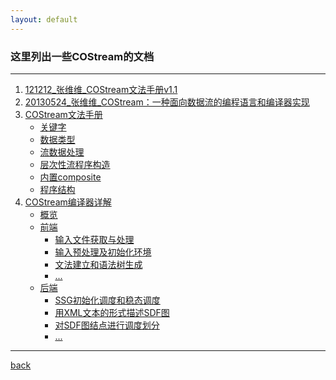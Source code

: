 ```yaml
---
layout: default
---
```


### 这里列出一些COStream的文档

* * *


1. [121212_张维维_COStream文法手册v1.1]()
1. [20130524_张维维_COStream：一种面向数据流的编程语言和编译器实现]()
1. [COStream文法手册]()
    * [关键字]()
    * [数据类型]()
    * [流数据处理]()
    * [层次性流程序构造]()
    * [内置composite]()
    * [程序结构]()
1. [COStream编译器详解]()
    * [概览]() 
    * [前端]()
        * [输入文件获取与处理]()
        * [输入预处理及初始化环境]()
        * [文法建立和语法树生成]()
        * [...]()
    * [后端]()
        * [SSG初始化调度和稳态调度]()
        * [用XML文本的形式描述SDF图]()
        * [对SDF图结点进行调度划分]()
        * [...]()
        
* * *

[back](./)
